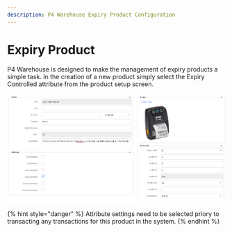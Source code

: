 ```yaml
---
description: P4 Warehouse Expiry Product Configuration
---
```


# Expiry Product

P4 Warehouse is designed to make the management of expiry products a simple task. In the creation of a new product simply select the Expiry Controlled attribute from the product setup screen.

![](../../.gitbook/assets/expiry.jpg)

{% hint style="danger" %}
Attribute settings need to be selected priory to transacting any transactions for this product in the system.
{% endhint %}

